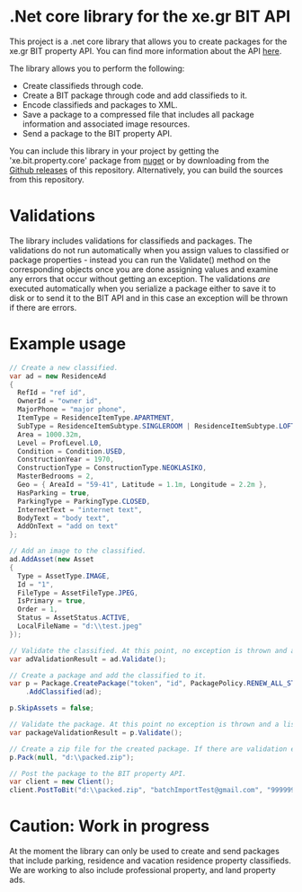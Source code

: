 # .Net core library for the xe.gr BIT API
This project is a .net core library that allows you to create packages for the xe.gr BIT property API. You can find more information about the API [here](https://developers.xe.gr/apis/bit/property/1.4.1/).

The library allows you to perform the following:
* Create classifieds through code.
* Create a BIT package through code and add classifieds to it.
* Encode classifieds and packages to XML.
* Save a package to a compressed file that includes all package information and associated image resources.
* Send a package to the BIT property API.

You can include this library in your project by getting the 'xe.bit.property.core' package from [nuget](https://www.nuget.org/packages/xe.bit.property.core/) or by downloading from the [Github releases](https://github.com/xe-gr/xe.bit.property.dotnetclient/releases) of this repository. Alternatively, you can build the sources from this repository.

# Validations
The library includes validations for classifieds and packages. The validations do not run automatically when you assign values to classified or package properties - instead you can run the Validate() method on the corresponding objects once you are done assigning values and examine any errors that occur without getting an exception. The validations *are* executed automatically when you serialize a package either to save it to disk or to send it to the BIT API and in this case an exception will be thrown if there are errors.

# Example usage
```c#
// Create a new classified.
var ad = new ResidenceAd
{
  RefId = "ref id",
  OwnerId = "owner id",
  MajorPhone = "major phone",
  ItemType = ResidenceItemType.APARTMENT,
  SubType = ResidenceItemSubtype.SINGLEROOM | ResidenceItemSubtype.LOFT,
  Area = 1000.32m,
  Level = ProfLevel.L0,
  Condition = Condition.USED,
  ConstructionYear = 1970,
  ConstructionType = ConstructionType.NEOKLASIKO,
  MasterBedrooms = 2,
  Geo = { AreaId = "59-41", Latitude = 1.1m, Longitude = 2.2m },
  HasParking = true,
  ParkingType = ParkingType.CLOSED,
  InternetText = "internet text",
  BodyText = "body text",
  AddOnText = "add on text"
};

// Add an image to the classified.
ad.AddAsset(new Asset
{
  Type = AssetType.IMAGE,
  Id = "1",
  FileType = AssetFileType.JPEG,
  IsPrimary = true,
  Order = 1,
  Status = AssetStatus.ACTIVE,
  LocalFileName = "d:\\test.jpeg"
});

// Validate the classified. At this point, no exception is thrown and a list of validation errors is returned.
var adValidationResult = ad.Validate();

// Create a package and add the classified to it.
var p = Package.CreatePackage("token", "id", PackagePolicy.RENEW_ALL_STOCK, true)
	.AddClassified(ad);

p.SkipAssets = false;

// Validate the package. At this point no exception is thrown and a list of validation errors is returned.
var packageValidationResult = p.Validate();

// Create a zip file for the created package. If there are validation errors, an exception will be thrown.
p.Pack(null, "d:\\packed.zip");

// Post the package to the BIT property API.
var client = new Client();
client.PostToBit("d:\\packed.zip", "batchImportTest@gmail.com", "999999", true);
```

# Caution: Work in progress
At the moment the library can only be used to create and send packages that include parking, residence and vacation residence property classifieds. We are working to also include professional property, and land property ads.

